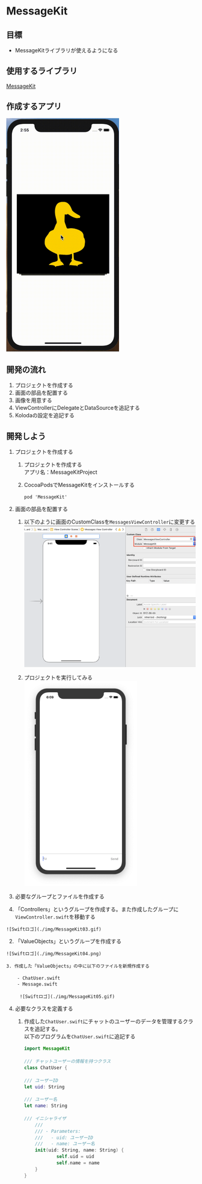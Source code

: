 # MessageKit  

## 目標
- MessageKitライブラリが使えるようになる

## 使用するライブラリ
<a href="https://github.com/MessageKit/MessageKit">MessageKit</a>

## 作成するアプリ
<img src="./img/KolodaProject.gif" target="_blank" width="300px">

## 開発の流れ
1. プロジェクトを作成する
2. 画面の部品を配置する
3. 画像を用意する
4. ViewControllerにDelegateとDataSourceを追記する
5. Kolodaの設定を追記する

## 開発しよう
1. プロジェクトを作成する

	1. プロジェクトを作成する  
	アプリ名：MessageKitProject
	
	2. CocoaPodsでMessageKitをインストールする
	
		```
		pod 'MessageKit'
		```

2. 画面の部品を配置する

	1. 以下のように画面のCustomClassを```MessagesViewController```に変更する  
		![Swiftロゴ](./img/MessageKit01.png)

	2. プロジェクトを実行してみる
		<img src="./img/MessageKit02.png" width="300px">

3. 必要なグループとファイルを作成する

  1. 「Controllers」というグループを作成する。また作成したグループに```ViewController.swift```を移動する

    ![Swiftロゴ](./img/MessageKit03.gif)

  2. 「ValueObjects」というグループを作成する

    ![Swiftロゴ](./img/MessageKit04.png)

	3. 作成した「ValueObjects」の中に以下のファイルを新規作成する

		- ChatUser.swift
		- Message.swift

		 ![Swiftロゴ](./img/MessageKit05.gif)

4. 必要なクラスを定義する

	1. 作成した```ChatUser.swift```にチャットのユーザーのデータを管理するクラスを追記する。  
	以下のプログラムを```ChatUser.swift```に追記する

		```swift
		import MessageKit

		/// チャットユーザーの情報を持つクラス
		class ChatUser {
    
    	/// ユーザーID
    	let uid: String
    
    	/// ユーザー名
    	let name: String
    
    	/// イニシャライザ
			///
			/// - Parameters:
			///   - uid: ユーザーID
			///   - name: ユーザー名
			init(uid: String, name: String) {
					self.uid = uid
					self.name = name
			}
		}
		```